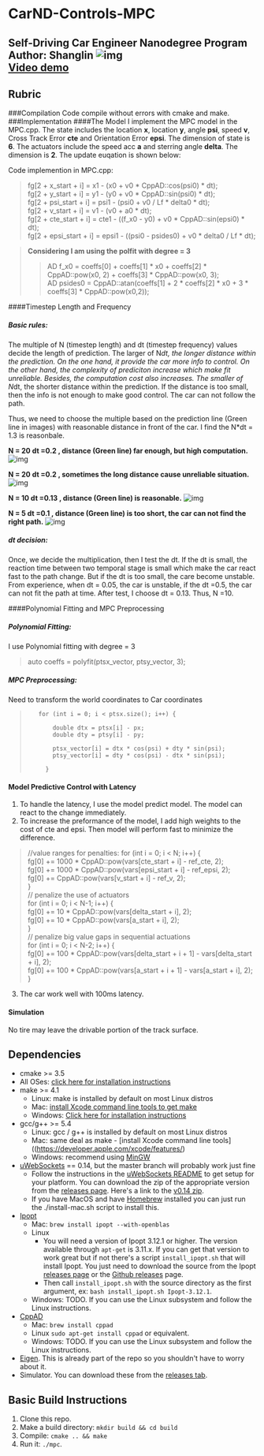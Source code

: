 # CarND-Controls-MPC
Self-Driving Car Engineer Nanodegree Program
Author: Shanglin
![img](https://github.com/shangliy/Car_MPC_Shawn/blob/master/sample/Screenshot%20from%20MPC_13.mp4.png?raw=true)  
[Video demo](https://youtu.be/i5VVcPQBY5g)
---

## Rubric
###Compilation
Code compile without errors with cmake and make.
###Implementation
####The Model
I implement the MPC model in the MPC.cpp. 
The state includes the location **x**, location **y**, angle **psi**, speed **v**, Cross Track Error **cte** and Orientation Error **epsi**. The dimension of state is **6**.
The actuators include the speed acc **a** and sterring angle **delta**. The dimension is **2**.
The update euqation is shown below:

Code implemention in MPC.cpp:
>fg[2 + x_start + i]    = x1 - (x0 + v0 * CppAD::cos(psi0) * dt);  
>fg[2 + y_start + i]    = y1 - (y0 + v0 * CppAD::sin(psi0) * dt);  
>fg[2 + psi_start + i]  = psi1 - (psi0 + v0 / Lf * delta0 * dt);  
>fg[2 + v_start + i]    = v1 - (v0 + a0 * dt);  
>fg[2 + cte_start + i]  = cte1 - ((f_x0 - y0) + v0 * CppAD::sin(epsi0) * dt);  
>fg[2 + epsi_start + i] = epsi1 - ((psi0 - psides0) + v0 * delta0 / Lf * dt);  

>**Considering I am using the polfit with degree = 3**  
   >> AD<double> f_x0 = coeffs[0] + coeffs[1] * x0 + coeffs[2] * CppAD::pow(x0, 2) + coeffs[3] * CppAD::pow(x0, 3);  
   >> AD<double> psides0 = CppAD::atan(coeffs[1] + 2 * coeffs[2] * x0 + 3 * coeffs[3] * CppAD::pow(x0,2));  
   
####Timestep Length and Frequency
##### Basic rules:
 The multiple of N (timestep length) and dt (timestep frequency) values decide the length of prediction. 
The larger of N*dt, the longer distance within the prediction.  On the one hand, it provide the car more info to control. On the other hand, the complexity of prediciton increase which make fit unreliable. Besides, the computation cost also increases.
The smaller of N*dt, the shorter  distance within the prediction. If the distance is too small, then the info is not enough to make good control. The car can not follow the path.

Thus, we need to choose the multiple based on the prediction line (Green line in images) with reasonable distance in front of the car. I find the N*dt = 1.3 is reasonbale.

**N = 20 dt =0.2 , distance (Green line) far enough, but high computation.**
![img](https://github.com/shangliy/Car_MPC_Shawn/blob/master/sample/Screenshot%20from%20MPC_N20T02.mp4%20-%201.png?raw=true)

**N = 20 dt =0.2 , sometimes the long distance cause unreliable situation.**
![img](https://github.com/shangliy/Car_MPC_Shawn/blob/master/sample/Screenshot%20from%20MPC_N20T02.mp4%20-%203.png?raw=true)

**N = 10 dt =0.13 , distance (Green line)  is reasonable.**
![img](https://github.com/shangliy/Car_MPC_Shawn/blob/master/sample/Screenshot%20from%20MPC_13.mp4.png?raw=true)

**N = 5 dt =0.1 , distance (Green line)  is too short, the car can not find the right path.**
![img](https://github.com/shangliy/Car_MPC_Shawn/blob/master/sample/Screenshot%20from%20MPC_N5T01.mp4.png?raw=true)

##### dt decision:
Once, we decide the multiplication, then I test the dt. If the dt is small, the reaction time between two temporal stage is small which make the car react fast to the path change. But if the dt is too small, the care become unstable. From experience, when dt = 0.05, the car is unstable, if the dt =0.5, the car can not fit the path at time. After test, I choose dt = 0.13. Thus, N =10.

####Polynomial Fitting and MPC Preprocessing

#####  Polynomial Fitting:
I use Polynomial fitting with degree = 3
> auto coeffs = polyfit(ptsx_vector, ptsy_vector, 3); 

##### MPC Preprocessing:
Need to transform the world coordinates to Car coordinates
>        for (int i = 0; i < ptsx.size(); i++) {
>
>            double dtx = ptsx[i] - px;
>            double dty = ptsy[i] - py;
> 
>            ptsx_vector[i] = dtx * cos(psi) + dty * sin(psi);
>            ptsy_vector[i] = dty * cos(psi) - dtx * sin(psi);
>
>          }

#### Model Predictive Control with Latency
1. To handle the latency, I use the model predict model. The model can react to the change immediately.
2. To increase the preformance of the model, I add high weights to the cost of cte and epsi. Then model will perform fast to minimize the difference.
> 
>//value ranges for penalties:
>    for (int i = 0; i < N; i++) {  
>       fg[0] += 1000 * CppAD::pow(vars[cte_start + i] - ref_cte, 2);  
>        fg[0] += 1000 * CppAD::pow(vars[epsi_start + i] - ref_epsi, 2);  
>       fg[0] += CppAD::pow(vars[v_start + i] - ref_v, 2);  
>    }  
>    // penalize the use of actuators  
>    for (int i = 0; i < N-1; i++) {  
>        fg[0] += 10 * CppAD::pow(vars[delta_start + i], 2);  
>        fg[0] += 10 * CppAD::pow(vars[a_start + i], 2);  
>    }  
>    // penalize big value gaps in sequential actuations  
>    for (int i = 0; i < N-2; i++) {  
>          fg[0] += 100 * CppAD::pow(vars[delta_start + i + 1] - vars[delta_start + i], 2);  
>          fg[0] += 100 * CppAD::pow(vars[a_start + i + 1] - vars[a_start + i], 2);  
>    }  
3. The car work well with 100ms latency.  
 
 
#### Simulation
No tire may leave the drivable portion of the track surface.

## Dependencies

* cmake >= 3.5
 * All OSes: [click here for installation instructions](https://cmake.org/install/)
* make >= 4.1
  * Linux: make is installed by default on most Linux distros
  * Mac: [install Xcode command line tools to get make](https://developer.apple.com/xcode/features/)
  * Windows: [Click here for installation instructions](http://gnuwin32.sourceforge.net/packages/make.htm)
* gcc/g++ >= 5.4
  * Linux: gcc / g++ is installed by default on most Linux distros
  * Mac: same deal as make - [install Xcode command line tools]((https://developer.apple.com/xcode/features/)
  * Windows: recommend using [MinGW](http://www.mingw.org/)
* [uWebSockets](https://github.com/uWebSockets/uWebSockets) == 0.14, but the master branch will probably work just fine
  * Follow the instructions in the [uWebSockets README](https://github.com/uWebSockets/uWebSockets/blob/master/README.md) to get setup for your platform. You can download the zip of the appropriate version from the [releases page](https://github.com/uWebSockets/uWebSockets/releases). Here's a link to the [v0.14 zip](https://github.com/uWebSockets/uWebSockets/archive/v0.14.0.zip).
  * If you have MacOS and have [Homebrew](https://brew.sh/) installed you can just run the ./install-mac.sh script to install this.
* [Ipopt](https://projects.coin-or.org/Ipopt)
  * Mac: `brew install ipopt --with-openblas`
  * Linux
    * You will need a version of Ipopt 3.12.1 or higher. The version available through `apt-get` is 3.11.x. If you can get that version to work great but if not there's a script `install_ipopt.sh` that will install Ipopt. You just need to download the source from the Ipopt [releases page](https://www.coin-or.org/download/source/Ipopt/) or the [Github releases](https://github.com/coin-or/Ipopt/releases) page.
    * Then call `install_ipopt.sh` with the source directory as the first argument, ex: `bash install_ipopt.sh Ipopt-3.12.1`. 
  * Windows: TODO. If you can use the Linux subsystem and follow the Linux instructions.
* [CppAD](https://www.coin-or.org/CppAD/)
  * Mac: `brew install cppad`
  * Linux `sudo apt-get install cppad` or equivalent.
  * Windows: TODO. If you can use the Linux subsystem and follow the Linux instructions.
* [Eigen](http://eigen.tuxfamily.org/index.php?title=Main_Page). This is already part of the repo so you shouldn't have to worry about it.
* Simulator. You can download these from the [releases tab](https://github.com/udacity/CarND-MPC-Project/releases).



## Basic Build Instructions


1. Clone this repo.
2. Make a build directory: `mkdir build && cd build`
3. Compile: `cmake .. && make`
4. Run it: `./mpc`.


